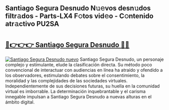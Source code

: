 ## Santiago Segura Desnudo N𝚞𝚎vos desn𝚞dos filtr𝚊dos - Parts-LX4 F𝚘tos vid𝚎o - C𝚘ntenido atr𝚊ctivo PU2SA

# <h2><a href="http://mb9r7mm.tromn.icu/?c=Santiago+Segura+Desnudo">🔗👉👉👉 Santiago Segura Desnudo 🔗🔗</a></h2>

[![Santiago Segura Desnudo nuevo](https://i.imgur.com/pEAQMta.gif)](http://mb9r7mm.tromn.icu/?c=Santiago+Segura+Desnudo)
Santiago Segura Desnudo, un personaje complejo y estimulante, elude la clasificación directa. Su método poco convencional de interactuar con audiencias en línea ha atraído y ofendido a los observadores, estimulando debates sobre el consentimiento, la moralidad y las complejidades de las sociedades virtuales. Independientemente de sus decisiones futuras, su huella en la comunidad virtual es imborrable. La determinación inquebrantable y el carisma innegable impulsan a Santiago Segura Desnudo a nuevas alturas en el ámbito digital.
